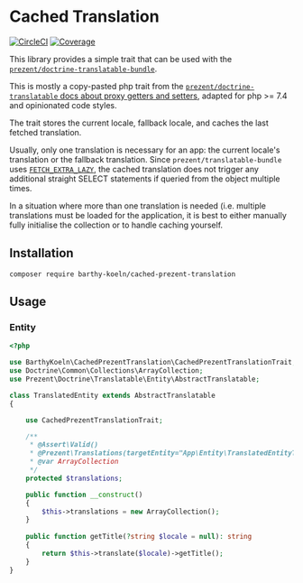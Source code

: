 # Cached Translation

[![CircleCI](https://circleci.com/gh/barthy-koeln/cached-prezent-translation.svg?style=svg&circle-token=55da37f6895e997d545b9548abdc22f54adecbb5)](https://circleci.com/gh/barthy-koeln/cached-prezent-translation)
[![Coverage](https://img.shields.io/endpoint.svg?url=https%3A%2F%2Fbadges.barthy.koeln%2Fbadge%2Fcached-prezent-translation%2Fcoverage)](https://circleci.com/gh/barthy-koeln/cached-prezent-translation/tree/master)

This library provides a simple trait that can be used with the [`prezent/doctrine-translatable-bundle`](https://github.com/Prezent/doctrine-translatable-bundle).

This is mostly a copy-pasted php trait from the [`prezent/doctrine-translatable` docs about proxy getters and setters](https://github.com/Prezent/doctrine-translatable/blob/master/doc/getting-started.md#proxy-getters-and-setters), adapted for php&nbsp;>=&nbsp;7.4 and opinionated code styles.

The trait stores the current locale, fallback locale, and caches the last fetched translation.

Usually, only one translation is necessary for an app: the current locale's translation or the fallback translation.
Since `prezent/translatable-bundle` uses [`FETCH_EXTRA_LAZY`](https://www.doctrine-project.org/projects/doctrine-orm/en/2.7/tutorials/extra-lazy-associations.html),
the cached translation does not trigger any additional straight SELECT statements if queried from the object multiple times.

In a situation where more than one translation is needed (i.e. multiple translations must be loaded for the application,
it is best to either manually fully initialise the collection or to handle caching yourself.

## Installation

```shell script
composer require barthy-koeln/cached-prezent-translation
```

## Usage

### Entity

````php
<?php

use BarthyKoeln\CachedPrezentTranslation\CachedPrezentTranslationTrait;
use Doctrine\Common\Collections\ArrayCollection;
use Prezent\Doctrine\Translatable\Entity\AbstractTranslatable;

class TranslatedEntity extends AbstractTranslatable
{

    use CachedPrezentTranslationTrait;

    /**
     * @Assert\Valid()
     * @Prezent\Translations(targetEntity="App\Entity\TranslatedEntityTranslation")
     * @var ArrayCollection
     */
    protected $translations;

    public function __construct()
    {
        $this->translations = new ArrayCollection();
    }
    
    public function getTitle(?string $locale = null): string
    {
        return $this->translate($locale)->getTitle();
    }
}
````
